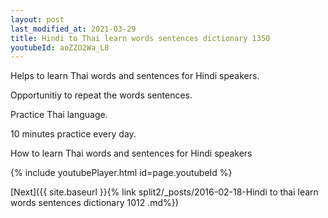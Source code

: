 ```yaml
---
layout: post
last_modified_at: 2021-03-29
title: Hindi to Thai learn words sentences dictionary 1350 
youtubeId: aoZZO2Wa_L8
---
```

 
 
Helps to learn Thai words and sentences for Hindi speakers.

Opportunitiy to repeat the words sentences. 

Practice Thai language. 
 
10 minutes practice every day. 
 
How to learn Thai words and sentences for Hindi speakers 
 
{% include youtubePlayer.html id=page.youtubeId %}
 
 
[Next]({{ site.baseurl }}{% link  split2/_posts/2016-02-18-Hindi to thai learn words sentences dictionary 1012 .md%})
 
